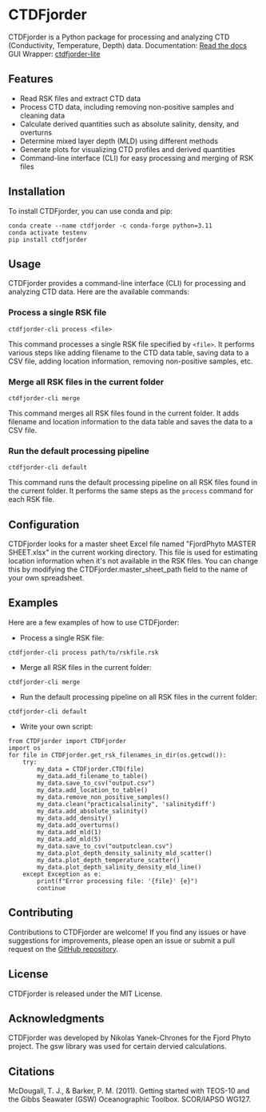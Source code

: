 # CTDFjorder

CTDFjorder is a Python package for processing and analyzing CTD (Conductivity, Temperature, Depth) data.
Documentation: [Read the docs](https://nikothomas.github.io/CTDFjorder/CTDFjorder/CTDFjorder.html)
GUI Wrapper: [ctdfjorder-lite](https://github.com/nikothomas/ctdfjorder-lite)

## Features

- Read RSK files and extract CTD data
- Process CTD data, including removing non-positive samples and cleaning data
- Calculate derived quantities such as absolute salinity, density, and overturns
- Determine mixed layer depth (MLD) using different methods
- Generate plots for visualizing CTD profiles and derived quantities
- Command-line interface (CLI) for easy processing and merging of RSK files

## Installation

To install CTDFjorder, you can use conda and pip:

```shell
conda create --name ctdfjorder -c conda-forge python=3.11
conda activate testenv
pip install ctdfjorder
```

## Usage

CTDFjorder provides a command-line interface (CLI) for processing and analyzing CTD data. Here are the available commands:

### Process a single RSK file

```shell
ctdfjorder-cli process <file>
```

This command processes a single RSK file specified by `<file>`. It performs various steps like adding filename to the CTD data table, saving data to a CSV file, adding location information, removing non-positive samples, etc.

### Merge all RSK files in the current folder

```shell
ctdfjorder-cli merge
```

This command merges all RSK files found in the current folder. It adds filename and location information to the data table and saves the data to a CSV file.

### Run the default processing pipeline

```shell
ctdfjorder-cli default
```

This command runs the default processing pipeline on all RSK files found in the current folder. It performs the same steps as the `process` command for each RSK file.

## Configuration

CTDFjorder looks for a master sheet Excel file named "FjordPhyto MASTER SHEET.xlsx" in the current working directory. This file is used for estimating location information when it's not available in the RSK files. You can change this by modifying the CTDFjorder.master_sheet_path field to the name of your own spreadsheet.

## Examples

Here are a few examples of how to use CTDFjorder:

- Process a single RSK file:

```shell
ctdfjorder-cli process path/to/rskfile.rsk
```

- Merge all RSK files in the current folder:

```shell
ctdfjorder-cli merge
```

- Run the default processing pipeline on all RSK files in the current folder:

```shell
ctdfjorder-cli default
```

- Write your own script:
```
from CTDFjorder import CTDFjorder
import os
for file in CTDFjorder.get_rsk_filenames_in_dir(os.getcwd()):
    try:
        my_data = CTDFjorder.CTD(file)
        my_data.add_filename_to_table()
        my_data.save_to_csv("output.csv")
        my_data.add_location_to_table()
        my_data.remove_non_positive_samples()
        my_data.clean("practicalsalinity", 'salinitydiff')
        my_data.add_absolute_salinity()
        my_data.add_density()
        my_data.add_overturns()
        my_data.add_mld(1)
        my_data.add_mld(5)
        my_data.save_to_csv("outputclean.csv")
        my_data.plot_depth_density_salinity_mld_scatter()
        my_data.plot_depth_temperature_scatter()
        my_data.plot_depth_salinity_density_mld_line()
    except Exception as e:
        print(f"Error processing file: '{file}' {e}")
        continue
```

## Contributing

Contributions to CTDFjorder are welcome! If you find any issues or have suggestions for improvements, please open an issue or submit a pull request on the [GitHub repository](https://github.com/nikothomas/CTDFjorder).

## License

CTDFjorder is released under the MIT License.

## Acknowledgments

CTDFjorder was developed by Nikolas Yanek-Chrones for the Fjord Phyto project. The gsw library was used for certain dervied calculations.

## Citations
McDougall, T. J., & Barker, P. M. (2011). Getting started with TEOS-10 and the Gibbs Seawater (GSW) Oceanographic Toolbox. SCOR/IAPSO WG127.

